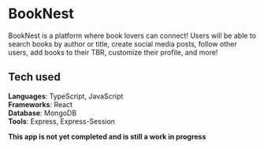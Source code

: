# BookNest
BookNest is a platform where book lovers can connect! Users will be able to search books by author or title, create social media posts, follow other users, add books to their TBR, customize their profile, and more!

## Tech used
**Languages**: TypeScript, JavaScript <br>
**Frameworks**: React <br>
**Database**: MongoDB <br>
**Tools**: Express, Express-Session <br>

**This app is not yet completed and is still a work in progress**
